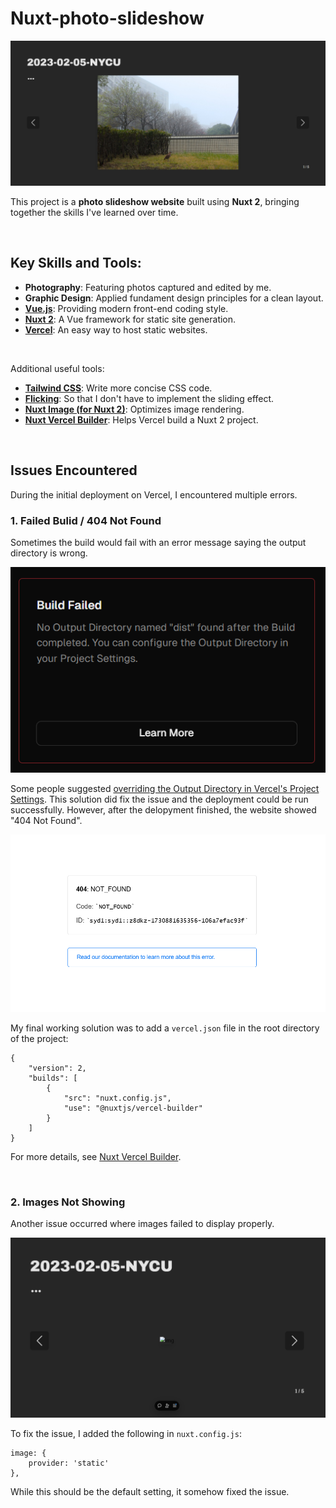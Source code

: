 # Nuxt-photo-slideshow

![webiste demo](README-images/website-demo.jpeg)

This project is a **photo slideshow website** built using **Nuxt 2**, bringing together the skills I've learned over time.

<br />

## Key Skills and Tools:

- **Photography**: Featuring photos captured and edited by me.
- **Graphic Design**: Applied fundament design principles for a clean layout.
- **[Vue.js](https://vuejs.org/)**: Providing modern front-end coding style.
- **[Nuxt 2](https://v2.nuxt.com/)**: A Vue framework for static site generation.
- **[Vercel](https://vercel.com/)**: An easy way to host static websites.

<br />

Additional useful tools:
- **[Tailwind CSS](https://tailwindcss.com/)**: Write more concise CSS code.
- **[Flicking](https://naver.github.io/egjs-flicking/)**: So that I don't have to implement the sliding effect.
- **[Nuxt Image (for Nuxt 2)](https://v0.image.nuxtjs.org/)**: Optimizes image rendering.
- **[Nuxt Vercel Builder](https://github.com/nuxt/vercel-builder/tree/main)**: Helps Vercel build a Nuxt 2 project.

<br />

## Issues Encountered

During the initial deployment on Vercel, I encountered multiple errors.

### 1. Failed Bulid / 404 Not Found

Sometimes the build would fail with an error message saying the output directory is wrong.

![webiste demo](README-images/error-message.png)

Some people suggested [overriding the Output Directory in Vercel's Project Settings](https://stackoverflow.com/questions/75592472/no-output-directory-named-build-found-after-the-build-completed-you-can-confi). This solution did fix the issue and the deployment could be run successfully. However, after the delopyment finished, the website showed "404 Not Found".

![webiste demo](README-images/404-not-found.png)

My final working solution was to add a  `vercel.json` file in the root directory of the project:
```
{
    "version": 2,
    "builds": [
        {
            "src": "nuxt.config.js",
            "use": "@nuxtjs/vercel-builder"
        }
    ]
}
```
For more details, see [Nuxt Vercel Builder](https://github.com/nuxt/vercel-builder/tree/main).

<br />

### 2. Images Not Showing

Another issue occurred where images failed to display properly.

![webiste demo](README-images/no-images.png)

To fix the issue, I added the following in `nuxt.config.js`:
```
image: {
    provider: 'static'
},
```
While this should be the default setting, it somehow fixed the issue.
